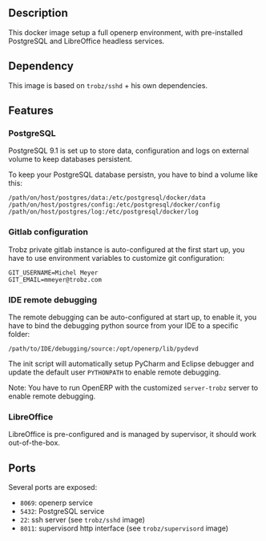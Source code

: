 ## Description

This docker image setup a full openerp environment, with pre-installed PostgreSQL and LibreOffice headless services.

## Dependency

This image is based on `trobz/sshd` + his own dependencies.

## Features

### PostgreSQL

PostgreSQL 9.1 is set up to store data, configuration and logs on external volume to keep databases persistent.

To keep your PostgreSQL database persistn, you have to bind a volume like this:
```
/path/on/host/postgres/data:/etc/postgresql/docker/data
/path/on/host/postgres/config:/etc/postgresql/docker/config
/path/on/host/postgres/log:/etc/postgresql/docker/log
```

### Gitlab configuration

Trobz private gitlab instance is auto-configured at the first start up, you have to use environment variables to customize
git configuration:

```
GIT_USERNAME=Michel Meyer
GIT_EMAIL=mmeyer@trobz.com
```

### IDE remote debugging

The remote debugging can be auto-configured at start up, to enable it,
you have to bind the debugging python source from your IDE to a specific folder:

```
/path/to/IDE/debugging/source:/opt/openerp/lib/pydevd
```

The init script will automatically setup PyCharm and Eclipse debugger and update the default user `PYTHONPATH` to enable
remote debugging.

Note: You have to run OpenERP with the customized `server-trobz` server to enable remote debugging.

### LibreOffice

LibreOffice is pre-configured and is managed by supervisor, it should work out-of-the-box.

## Ports

Several ports are exposed:
- `8069`: openerp service
- `5432`: PostgreSQL service
- `22`: ssh server (see `trobz/sshd` image)
- `8011`: supervisord http interface  (see `trobz/supervisord` image)
